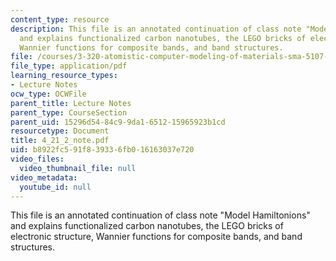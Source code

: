 ```yaml
---
content_type: resource
description: This file is an annotated continuation of class note "Model Hamiltonions"
  and explains functionalized carbon nanotubes, the LEGO bricks of electronic structure,
  Wannier functions for composite bands, and band structures.
file: /courses/3-320-atomistic-computer-modeling-of-materials-sma-5107-spring-2005/b8922fc591f839336fb016163037e720_4_21_2_note.pdf
file_type: application/pdf
learning_resource_types:
- Lecture Notes
ocw_type: OCWFile
parent_title: Lecture Notes
parent_type: CourseSection
parent_uid: 15296d54-84c9-9da1-6512-15965923b1cd
resourcetype: Document
title: 4_21_2_note.pdf
uid: b8922fc5-91f8-3933-6fb0-16163037e720
video_files:
  video_thumbnail_file: null
video_metadata:
  youtube_id: null
---
```

This file is an annotated continuation of class note "Model Hamiltonions" and explains functionalized carbon nanotubes, the LEGO bricks of electronic structure, Wannier functions for composite bands, and band structures.

